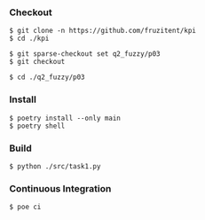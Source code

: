 ### Checkout
```shell
$ git clone -n https://github.com/fruzitent/kpi
$ cd ./kpi

$ git sparse-checkout set q2_fuzzy/p03
$ git checkout

$ cd ./q2_fuzzy/p03
```

### Install
```shell
$ poetry install --only main
$ poetry shell
```

### Build
```shell
$ python ./src/task1.py
```

### Continuous Integration
```shell
$ poe ci
```
